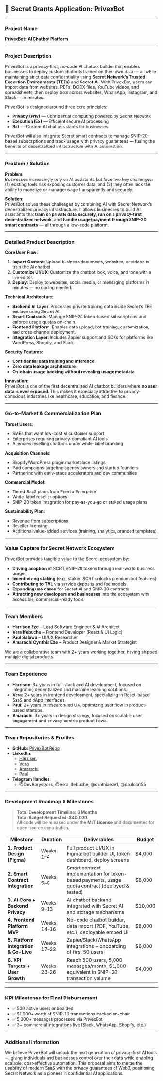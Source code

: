 ## 💼 Secret Grants Application: **PrivexBot**

---

### **Project Name**
**PrivexBot: AI Chatbot Platform**

---

### **Project Description**

PrivexBot is a privacy-first, no-code AI chatbot builder that enables businesses to deploy custom chatbots trained on their own data — all while maintaining strict data confidentiality using **Secret Network’s Trusted Execution Environments (TEEs)** and **Secret AI**. With PrivexBot, users can import data from websites, PDFs, DOCX files, YouTube videos, and spreadsheets, then deploy bots across websites, WhatsApp, Instagram, and Slack — in minutes.

PrivexBot is designed around three core principles:
- **Privacy (Priv)** — Confidential computing powered by Secret Network
- **Execution (Ex)** — Efficient secure AI processing
- **Bot** — Custom AI chat assistants for businesses

PrivexBot will also integrate Secret smart contracts to manage SNIP-20-based subscriptions and track usage with privacy guarantees — fusing the benefits of decentralized infrastructure with AI automation.

---

### **Problem / Solution**  

**Problem**:  
Businesses increasingly rely on AI assistants but face two key challenges: (1) existing tools risk exposing customer data, and (2) they often lack the ability to monetize or manage usage transparently and securely.

**Solution**:  
PrivexBot solves these challenges by combining AI with Secret Network’s decentralized privacy infrastructure. It allows businesses to build AI assistants that **train on private data securely**, **run on a privacy-first decentralized network**, and **handle usage/payment through SNIP-20 smart contracts** — all through a low-code platform.

---

### **Detailed Product Description**

**Core User Flow:**

1. **Import Content**: Upload business documents, websites, or videos to train the AI chatbot.
2. **Customize UI/UX**: Customize the chatbot look, voice, and tone with a live editor.
3. **Deploy**: Deploy to websites, social media, or messaging platforms in minutes — no coding needed.

**Technical Architecture:**

- **Backend AI Layer**: Processes private training data inside Secret’s TEE enclave using Secret AI.
- **Smart Contracts**: Manage SNIP-20 token-based subscriptions and enforce usage quotas on-chain.
- **Frontend Platform**: Enables data upload, bot training, customization, and cross-channel deployment.
- **Integration Layer**: Includes Zapier support and SDKs for platforms like WordPress, Shopify, and Slack.

**Security Features:**

- **Confidential data training and inference**
- **Zero data leakage architecture**
- **On-chain usage tracking without revealing usage metadata**

**Innovation**:  
PrivexBot is one of the first decentralized AI chatbot builders where **no user data is ever exposed**. This makes it especially attractive to privacy-conscious industries like healthcare, education, and finance.

---

### **Go-to-Market & Commercialization Plan**

**Target Users**:
- SMEs that want low-cost AI customer support
- Enterprises requiring privacy-compliant AI tools
- Agencies reselling chatbots under white-label branding

**Acquisition Channels**:
- Shopify/WordPress plugin marketplace listings
- Paid campaigns targeting agency owners and startup founders
- Partnering with early-stage accelerators and dev communities

**Commercial Model**:
- Tiered SaaS plans from Free to Enterprise
- White-label reseller options
- SNIP-20 token integration for pay-as-you-go or staked usage plans

**Sustainability Plan**:
- Revenue from subscriptions
- Reseller licensing
- Additional value-added services (training, analytics, branded templates)

---

### **Value Capture for Secret Network Ecosystem**

PrivexBot provides tangible value to the Secret ecosystem by:

- **Driving adoption** of SCRT/SNIP-20 tokens through real-world business usage
- **Incentivizing staking** (e.g., staked SCRT unlocks premium bot features)
- **Contributing to TVL** via service deposits and fee models
- **Expanding use cases** for Secret AI and SNIP-20 contracts
- **Attracting new developers and businesses** into the ecosystem with accessible, commercial-ready tools

---

### **Team Members**

- **Harrison Eze** – Lead Software Engineer & AI Architect  
- **Vera Ifebuche** – Frontend Developer (React & UI Logic)  
- **Paul Salawu** – UI/UX Researcher  
- **Amarachi Cynthia Eze** – Product Designer & Market Strategist  

We are a collaborative team with 2+ years working together, having shipped multiple digital products.

---

### **Team Experience**

- **Harrison**: 3+ years in full-stack and AI development, focused on integrating decentralized and machine learning solutions.
- **Vera**: 2+ years in frontend development, specializing in React-based SaaS and dApp interfaces.
- **Paul**: 2+ years in research-led UX, optimizing user flow in product-based startups.
- **Amarachi**: 3+ years in design strategy, focused on scalable user engagement and privacy-centric product flows.

---

### **Team Repositories & Profiles**

- **GitHub**: [PrivexBot Repo](https://github.com/harystyleseze/PrivexBot)  
- **LinkedIn**:
  - [Harrison](https://www.linkedin.com/in/harrison-eze-dev/)
  - [Vera](https://www.linkedin.com/in/obasivera)
  - [Amarachi](https://www.linkedin.com/in/cynthia-eze22/)
  - [Paul](https://t.me/paulola155)
- **Telegram Handles**:
  - @DevHarystyles, @Vera_Ifebuche, @cynthiaeze1, @paulola155

---

### **Development Roadmap & Milestones**

> **Total Development Timeline: 6 Months**  
> **Total Budget Requested: $40,000**  
> All code will be released under the **MIT License** and documented for open-source contribution.

| **Milestone**                       | **Duration**     | **Deliverables**                                                                 | **Budget** |
|------------------------------------|------------------|----------------------------------------------------------------------------------|------------|
| **1. Product Design (Figma)**      | Weeks 1–4        | Full product UI/UX in Figma: bot builder UI, token dashboard, deploy screens    | $4,000     |
| **2. Smart Contract Integration**  | Weeks 5–8        | Smart contract implementation for token-based payments, usage quota contract (deployed & tested)     | $8,000     |
| **3. AI Core + Backend Privacy**   | Weeks 9–13       | AI chatbot backend integrated with Secret AI and storage mechanisms     | $10,000    |
| **4. Frontend Platform MVP**       | Weeks 14–16      | No-code chatbot builder, data import (PDF, YouTube, etc.), deployable embed UI  | $8,000     |
| **5. Platform Integration & Go-Live** | Weeks 17–22   | Zapier/Slack/WhatsApp integrations + onboarding of first 50 users               | $6,000     |
| **6. KPI Targets + User Growth**   | Weeks 23–26      | Reach 500 users, 5,000 messages/month, $1,000 equivalent in SNIP-20 transaction volume | $4,000     |

---

### **KPI Milestones for Final Disbursement**

- ✅ 500 active users onboarded  
- ✅ $1,000+ worth of SNIP-20 transactions tracked on-chain  
- ✅ 5,000+ messages processed via PrivexBot  
- ✅ 3+ commercial integrations live (Slack, WhatsApp, Shopify, etc.)

---

### **Additional Information**

We believe PrivexBot will unlock the next generation of privacy-first AI tools — giving individuals and businesses control over their data while enabling scalable, cost-effective automation. This proposal aims to merge the usability of modern SaaS with the privacy guarantees of Web3, positioning Secret Network as a pioneer in confidential AI applications.
